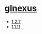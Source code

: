 # [glnexus](https://hpc.nih.gov/apps/glnexus.html)
- [1.2.7](/sequence-analysis/glnexus/1.2.7)
- [1.1.11](/sequence-analysis/glnexus/1.1.11)
